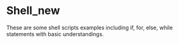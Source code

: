# Shell_new

These are some shell scripts examples including if, for, else, while statements with basic understandings.

